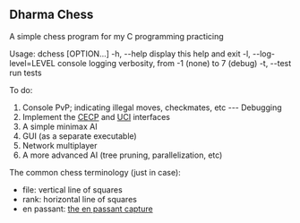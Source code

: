 ## Dharma Chess

A simple chess program for my C programming practicing

Usage: dchess [OPTION...]
  -h, --help               display this help and exit
  -l, --log-level=LEVEL    console logging verbosity, from -1 (none) to 7 (debug)
  -t, --test               run tests

To do:

  1. Console PvP; indicating illegal moves, checkmates, etc --- Debugging
  2. Implement the [CECP](https://en.wikipedia.org/wiki/Chess_Engine_Communication_Protocol) and [UCI](https://en.wikipedia.org/wiki/Universal_Chess_Interface) interfaces
  3. A simple minimax AI
  4. GUI (as a separate executable)
  5. Network multiplayer
  6. A more advanced AI (tree pruning, parallelization, etc)

The common chess terminology (just in case):

  * file: vertical line of squares
  * rank: horizontal line of squares
  * en passant: [the en passant capture](https://en.wikipedia.org/wiki/En_passant)
